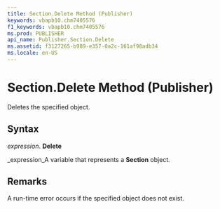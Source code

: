 ```yaml
---
title: Section.Delete Method (Publisher)
keywords: vbapb10.chm7405576
f1_keywords: vbapb10.chm7405576
ms.prod: PUBLISHER
api_name: Publisher.Section.Delete
ms.assetid: f3127265-b989-e357-0a2c-161af98adb34
ms.locale: en-US
---
```



# Section.Delete Method (Publisher)

Deletes the specified object.


## Syntax

 _expression_. **Delete**

 _expression_A variable that represents a  **Section** object.


## Remarks

A run-time error occurs if the specified object does not exist.


